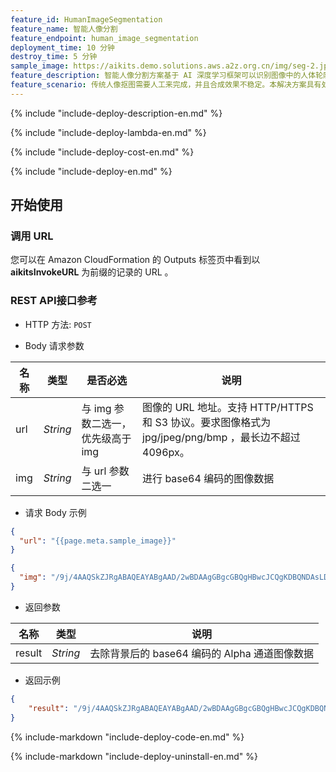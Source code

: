 ```yaml
---
feature_id: HumanImageSegmentation
feature_name: 智能人像分割
feature_endpoint: human_image_segmentation
deployment_time: 10 分钟
destroy_time: 5 分钟
sample_image: https://aikits.demo.solutions.aws.a2z.org.cn/img/seg-2.jpg
feature_description: 智能人像分割方案基于 AI 深度学习框架可以识别图像中的人体轮廓，实现高精度分割，使之与背景进行分离。
feature_scenario: 传统人像抠图需要人工来完成，并且合成效果不稳定。本解决方案具有处理速度快、目标物体检测准确、价格低、可私有化部署等优势，能有效保护用户隐私数据。可应用于照片背景替换、后期处理、证件照制作，人像抠图美化、背景虚化等多种场景。
---
```


{%
  include "include-deploy-description-en.md"
%}

{%
  include "include-deploy-lambda-en.md"
%}

{%
  include "include-deploy-cost-en.md"
%}

{%
  include "include-deploy-en.md"
%}

## 开始使用

### 调用 URL

您可以在 Amazon CloudFormation 的 Outputs 标签页中看到以 **aikitsInvokeURL** 为前缀的记录的 URL 。

### REST API接口参考

- HTTP 方法: `POST`

- Body 请求参数

| **名称**  | **类型**  | **是否必选** |  **说明**  |
|----------|-----------|------------|------------|
| url | *String* |与 img 参数二选一，优先级高于 img|图像的 URL 地址。支持 HTTP/HTTPS 和 S3 协议。要求图像格式为 jpg/jpeg/png/bmp ，最长边不超过 4096px。|
| img | *String* |与 url 参数二选一|进行 base64 编码的图像数据|

- 请求 Body 示例

``` json
{
  "url": "{{page.meta.sample_image}}"
}
```

``` json
{
  "img": "/9j/4AAQSkZJRgABAQEAYABgAAD/2wBDAAgGBgcGBQgHBwcJCQgKDBQNDAsLDBkSEw8UHRofHh0aHBwgJC4nICIsIxwcKDcpLDAxNDQ0Hyc5PTgyPC4zNDL/……"
}
```

- 返回参数

| **名称**  | **类型**  |  **说明**  |
|----------|-----------|------------|
|result    |*String*   |去除背景后的 base64 编码的 Alpha 通道图像数据|

- 返回示例
``` json
{
    "result": "/9j/4AAQSkZJRgABAQEAYABgAAD/2wBDAAgGBgcGBQgHBwcJCQgKDBQNDAsLDBkSEw8UHRofHh0aHBwgJC4nICIsIxwcKDcpLDAxNDQ0Hyc5PTgyPC4zNDL/……"
}
```

{%
  include-markdown "include-deploy-code-en.md"
%}

{%
  include-markdown "include-deploy-uninstall-en.md"
%}
